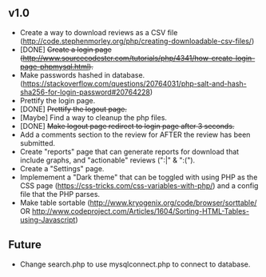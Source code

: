 v1.0
----
 
 - Create a way to download reviews as a CSV file (http://code.stephenmorley.org/php/creating-downloadable-csv-files/)
 - [DONE] ~~Create a login page (http://www.sourcecodester.com/tutorials/php/4341/how-create-login-page-phpmysql.html).~~
 - Make passwords hashed in database. (https://stackoverflow.com/questions/20764031/php-salt-and-hash-sha256-for-login-password#20764228)
 - Prettify the login page.
 - [DONE] ~~Prettify the logout page.~~
 - [Maybe] Find a way to cleanup the php files.
 - [DONE] ~~Make logout page redirect to login page after 3 seconds.~~
 - Add a comments section to the review for AFTER the review has been submitted.
 - Create "reports" page that can generate reports for download that include graphs, and "actionable" reviews (":|" & ":(").
 - Create a "Settings" page.
 - Implemement a "Dark theme" that can be toggled with using PHP as the CSS page (https://css-tricks.com/css-variables-with-php/) and a config file that the PHP parses.
 - Make table sortable (http://www.kryogenix.org/code/browser/sorttable/ OR http://www.codeproject.com/Articles/1604/Sorting-HTML-Tables-using-Javascript)
 
Future
------
 
 - Change search.php to use mysqlconnect.php to connect to database.
